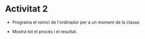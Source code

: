 # Activitat 2

- Programa el reinici de l'ordinador per a un moment de la classe.



- Mostra tot el procés i el resultat.


